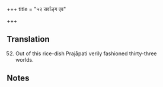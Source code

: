 +++
title = "५२ सर्वाङ्ग एव"

+++
## Translation
52. Out of this rice-dish Prajāpati verily fashioned thirty-three  
worlds.

## Notes

